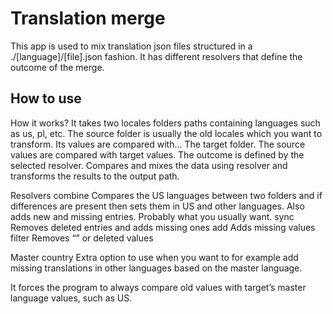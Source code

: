 # Translation merge

This app is used to mix translation json files structured in a ./[language]/[file].json fashion.
It has different resolvers that define the outcome of the merge.

## How to use

How it works?
It takes two locales folders paths containing languages such as us, pl, etc.
The source folder is usually the old locales which you want to transform.
Its values are compared with…
The target folder. The source values are compared with target values. 
The outcome is defined by the selected resolver.
Compares and mixes the data using resolver and transforms the results to the output path.

Resolvers
combine
Compares the US languages between two folders and if differences are present then sets them in US and other languages. Also adds new and missing entries.
Probably what you usually want.
sync
Removes deleted entries and adds missing ones
add
Adds missing values
filter
Removes “” or deleted values

Master country
Extra option to use when you want to for example add missing translations in other languages based on the master language.

It forces the program to always compare old values with target’s master language values, such as US.
